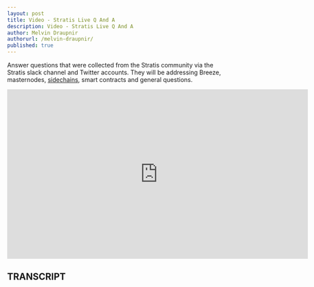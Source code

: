 ```yaml
---
layout: post
title: Video - Stratis Live Q And A
description: Video - Stratis Live Q And A
author: Melvin Draupnir
authorurl: /melvin-draupnir/ 
published: true
---
```


<p>Answer questions that were collected from the Stratis community via the Stratis slack channel and Twitter accounts. They will be addressing Breeze, masternodes, <a href="/what-are-sidechains/">sidechains</a>, smart contracts and general questions.</p>

<center><iframe width="700" height="394" src="https://www.youtube.com/embed/_dZIGSD9NUg" frameborder="0" allowfullscreen></iframe></center>

<h2>TRANSCRIPT</h2>
